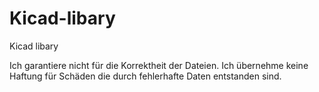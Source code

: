 # Kicad-libary
Kicad libary

Ich garantiere nicht für die Korrektheit der Dateien.
Ich übernehme keine Haftung für Schäden die durch fehlerhafte Daten entstanden sind.
